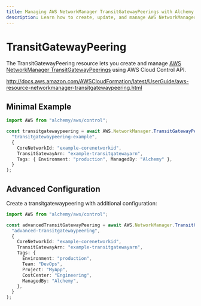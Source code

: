 ```yaml
---
title: Managing AWS NetworkManager TransitGatewayPeerings with Alchemy
description: Learn how to create, update, and manage AWS NetworkManager TransitGatewayPeerings using Alchemy Cloud Control.
---
```


# TransitGatewayPeering

The TransitGatewayPeering resource lets you create and manage [AWS NetworkManager TransitGatewayPeerings](https://docs.aws.amazon.com/networkmanager/latest/userguide/) using AWS Cloud Control API.

http://docs.aws.amazon.com/AWSCloudFormation/latest/UserGuide/aws-resource-networkmanager-transitgatewaypeering.html

## Minimal Example

```ts
import AWS from "alchemy/aws/control";

const transitgatewaypeering = await AWS.NetworkManager.TransitGatewayPeering(
  "transitgatewaypeering-example",
  {
    CoreNetworkId: "example-corenetworkid",
    TransitGatewayArn: "example-transitgatewayarn",
    Tags: { Environment: "production", ManagedBy: "Alchemy" },
  }
);
```

## Advanced Configuration

Create a transitgatewaypeering with additional configuration:

```ts
import AWS from "alchemy/aws/control";

const advancedTransitGatewayPeering = await AWS.NetworkManager.TransitGatewayPeering(
  "advanced-transitgatewaypeering",
  {
    CoreNetworkId: "example-corenetworkid",
    TransitGatewayArn: "example-transitgatewayarn",
    Tags: {
      Environment: "production",
      Team: "DevOps",
      Project: "MyApp",
      CostCenter: "Engineering",
      ManagedBy: "Alchemy",
    },
  }
);
```

